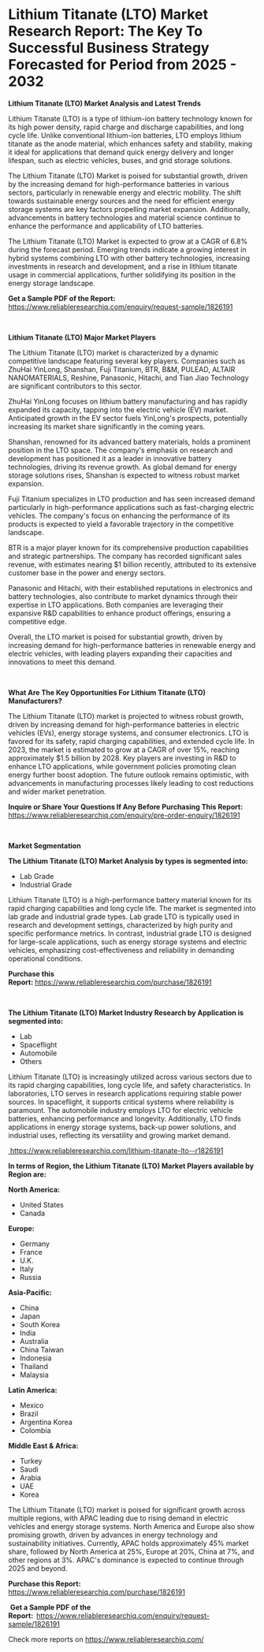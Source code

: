 <p><h1>Lithium Titanate (LTO) Market Research Report: The Key To Successful Business Strategy Forecasted for Period from 2025 - 2032</h1></p><p><strong>Lithium Titanate (LTO) Market Analysis and Latest Trends</strong></p>
<p><p>Lithium Titanate (LTO) is a type of lithium-ion battery technology known for its high power density, rapid charge and discharge capabilities, and long cycle life. Unlike conventional lithium-ion batteries, LTO employs lithium titanate as the anode material, which enhances safety and stability, making it ideal for applications that demand quick energy delivery and longer lifespan, such as electric vehicles, buses, and grid storage solutions.</p><p>The Lithium Titanate (LTO) Market is poised for substantial growth, driven by the increasing demand for high-performance batteries in various sectors, particularly in renewable energy and electric mobility. The shift towards sustainable energy sources and the need for efficient energy storage systems are key factors propelling market expansion. Additionally, advancements in battery technologies and material science continue to enhance the performance and applicability of LTO batteries.</p><p>The Lithium Titanate (LTO) Market is expected to grow at a CAGR of 6.8% during the forecast period. Emerging trends indicate a growing interest in hybrid systems combining LTO with other battery technologies, increasing investments in research and development, and a rise in lithium titanate usage in commercial applications, further solidifying its position in the energy storage landscape.</p></p>
<p><strong>Get a Sample PDF of the Report:&nbsp;</strong> <a href="https://www.reliableresearchiq.com/enquiry/request-sample/1826191?utm_campaign=2144&utm_medium=2&utm_source=Github&utm_content=ia&utm_term=03022025&utm_id=lithium-titanate-lto">https://www.reliableresearchiq.com/enquiry/request-sample/1826191</a></p>
<p>&nbsp;</p>
<p><strong>Lithium Titanate (LTO) Major Market Players</strong></p>
<p><p>The Lithium Titanate (LTO) market is characterized by a dynamic competitive landscape featuring several key players. Companies such as ZhuHai YinLong, Shanshan, Fuji Titanium, BTR, B&M, PULEAD, ALTAIR NANOMATERIALS, Reshine, Panasonic, Hitachi, and Tian Jiao Technology are significant contributors to this sector.</p><p>ZhuHai YinLong focuses on lithium battery manufacturing and has rapidly expanded its capacity, tapping into the electric vehicle (EV) market. Anticipated growth in the EV sector fuels YinLong's prospects, potentially increasing its market share significantly in the coming years.</p><p>Shanshan, renowned for its advanced battery materials, holds a prominent position in the LTO space. The company's emphasis on research and development has positioned it as a leader in innovative battery technologies, driving its revenue growth. As global demand for energy storage solutions rises, Shanshan is expected to witness robust market expansion.</p><p>Fuji Titanium specializes in LTO production and has seen increased demand particularly in high-performance applications such as fast-charging electric vehicles. The company's focus on enhancing the performance of its products is expected to yield a favorable trajectory in the competitive landscape.</p><p>BTR is a major player known for its comprehensive production capabilities and strategic partnerships. The company has recorded significant sales revenue, with estimates nearing $1 billion recently, attributed to its extensive customer base in the power and energy sectors.</p><p>Panasonic and Hitachi, with their established reputations in electronics and battery technologies, also contribute to market dynamics through their expertise in LTO applications. Both companies are leveraging their expansive R&D capabilities to enhance product offerings, ensuring a competitive edge.</p><p>Overall, the LTO market is poised for substantial growth, driven by increasing demand for high-performance batteries in renewable energy and electric vehicles, with leading players expanding their capacities and innovations to meet this demand.</p></p>
<p>&nbsp;</p>
<p><strong>What Are The Key Opportunities For Lithium Titanate (LTO) Manufacturers?</strong></p>
<p><p>The Lithium Titanate (LTO) market is projected to witness robust growth, driven by increasing demand for high-performance batteries in electric vehicles (EVs), energy storage systems, and consumer electronics. LTO is favored for its safety, rapid charging capabilities, and extended cycle life. In 2023, the market is estimated to grow at a CAGR of over 15%, reaching approximately $1.5 billion by 2028. Key players are investing in R&D to enhance LTO applications, while government policies promoting clean energy further boost adoption. The future outlook remains optimistic, with advancements in manufacturing processes likely leading to cost reductions and wider market penetration.</p></p>
<p><strong>Inquire or Share Your Questions If Any Before Purchasing This Report:</strong> <a href="https://www.reliableresearchiq.com/enquiry/pre-order-enquiry/1826191?utm_campaign=2144&utm_medium=2&utm_source=Github&utm_content=ia&utm_term=03022025&utm_id=lithium-titanate-lto">https://www.reliableresearchiq.com/enquiry/pre-order-enquiry/1826191</a></p>
<p>&nbsp;</p>
<p><strong>Market Segmentation</strong></p>
<p><strong>The Lithium Titanate (LTO) Market Analysis by types is segmented into:</strong></p>
<p><ul><li>Lab Grade</li><li>Industrial Grade</li></ul></p>
<p><p>Lithium Titanate (LTO) is a high-performance battery material known for its rapid charging capabilities and long cycle life. The market is segmented into lab grade and industrial grade types. Lab grade LTO is typically used in research and development settings, characterized by high purity and specific performance metrics. In contrast, industrial grade LTO is designed for large-scale applications, such as energy storage systems and electric vehicles, emphasizing cost-effectiveness and reliability in demanding operational conditions.</p></p>
<p><strong>Purchase this Report:&nbsp;</strong><a href="https://www.reliableresearchiq.com/purchase/1826191?utm_campaign=2144&utm_medium=2&utm_source=Github&utm_content=ia&utm_term=03022025&utm_id=lithium-titanate-lto">https://www.reliableresearchiq.com/purchase/1826191</a></p>
<p>&nbsp;</p>
<p><strong>The Lithium Titanate (LTO) Market Industry Research by Application is segmented into:</strong></p>
<p><ul><li>Lab</li><li>Spaceflight</li><li>Automobile</li><li>Others</li></ul></p>
<p><p>Lithium Titanate (LTO) is increasingly utilized across various sectors due to its rapid charging capabilities, long cycle life, and safety characteristics. In laboratories, LTO serves in research applications requiring stable power sources. In spaceflight, it supports critical systems where reliability is paramount. The automobile industry employs LTO for electric vehicle batteries, enhancing performance and longevity. Additionally, LTO finds applications in energy storage systems, back-up power solutions, and industrial uses, reflecting its versatility and growing market demand.</p></p>
<p><a href="https://www.reliableresearchiq.com/lithium-titanate-lto--r1826191?utm_campaign=2144&utm_medium=2&utm_source=Github&utm_content=ia&utm_term=03022025&utm_id=lithium-titanate-lto">&nbsp;https://www.reliableresearchiq.com/lithium-titanate-lto--r1826191</a></p>
<p><strong>In terms of Region, the Lithium Titanate (LTO) Market Players available by Region are:</strong></p>
<p>
    <p> <strong> North America: </strong>
        <ul>
            <li>United States</li>
            <li>Canada</li>
        </ul>
        </p> 
    <p> <strong> Europe: </strong>
        <ul>
            <li>Germany</li>
            <li>France</li>
            <li>U.K.</li>
            <li>Italy</li>
            <li>Russia</li>
        </ul>
        </p> 
    <p> <strong> Asia-Pacific: </strong>
        <ul>
            <li>China</li>
            <li>Japan</li>
            <li>South Korea</li>
            <li>India</li>
            <li>Australia</li>
            <li>China Taiwan</li>
            <li>Indonesia</li>
            <li>Thailand</li>
            <li>Malaysia</li>
        </ul>
        </p> 
    <p> <strong> Latin America: </strong>
        <ul>
            <li>Mexico</li>
            <li>Brazil</li>
            <li>Argentina Korea</li>
            <li>Colombia</li>
        </ul>
        </p> 
    <p> <strong> Middle East & Africa: </strong>
        <ul>
            <li>Turkey</li>
            <li>Saudi</li>
            <li>Arabia</li>
            <li>UAE</li>
            <li>Korea</li>
        </ul>
    </p>
    </p>
<p><p>The Lithium Titanate (LTO) market is poised for significant growth across multiple regions, with APAC leading due to rising demand in electric vehicles and energy storage systems. North America and Europe also show promising growth, driven by advances in energy technology and sustainability initiatives. Currently, APAC holds approximately 45% market share, followed by North America at 25%, Europe at 20%, China at 7%, and other regions at 3%. APAC's dominance is expected to continue through 2025 and beyond.</p></p>
<p><strong>Purchase this Report: </strong><a href="https://www.reliableresearchiq.com/purchase/1826191?utm_campaign=2144&utm_medium=2&utm_source=Github&utm_content=ia&utm_term=03022025&utm_id=lithium-titanate-lto">https://www.reliableresearchiq.com/purchase/1826191</a></p>
<p>&nbsp;<strong>Get a Sample PDF of the Report:&nbsp;&nbsp;</strong><a href="https://www.reliableresearchiq.com/enquiry/request-sample/1826191?utm_campaign=2144&utm_medium=2&utm_source=Github&utm_content=ia&utm_term=03022025&utm_id=lithium-titanate-lto">https://www.reliableresearchiq.com/enquiry/request-sample/1826191</a></p>
<p><strong></strong></p>
<p>Check more reports on <a href="https://www.reliableresearchiq.com/?utm_campaign=2144&utm_medium=2&utm_source=Github&utm_content=ia&utm_term=03022025&utm_id=lithium-titanate-lto">https://www.reliableresearchiq.com/</a></p>